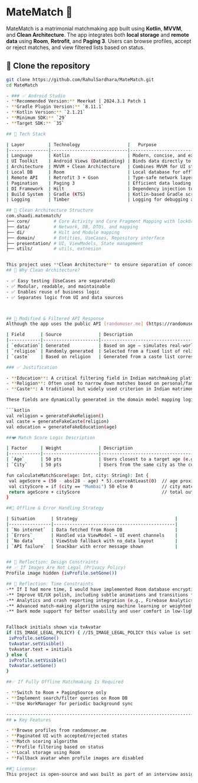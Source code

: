 # MateMatch 💍
MateMatch is a matrimonial matchmaking app built using **Kotlin**, **MVVM**, and **Clean Architecture**. The app integrates both **local storage** and **remote data** using **Room**, **Retrofit**, and **Paging 3**. Users can browse profiles, accept or reject matches, and view filtered lists based on status.

## 🚀 Clone the repository
   ```bash
   git clone https://github.com/RahulSardhara/MateMatch.git
   cd MateMatch

- ### ✅ Android Studio
- **Recommended Version:** Meerkat | 2024.3.1 Patch 1
- **Gradle Plugin Version:** `8.11.1`
- **Kotlin Version:** `2.1.21`
- **Minimum SDK:** `29`
- **Target SDK:** `35`
   
## 🔧 Tech Stack

| Layer         | Technology                  |   Purpose                                                                                                   |
|---------------|-----------------------------|----------------------------------------------------------------------------------------------------------------------------------------------------------------------------- |
| Language      | Kotlin                      | Modern, concise, and expressive language that integrates seamlessly with Android and improves code readability and maintainability                                           |
| UI Toolkit    | Android Views (DataBinding) | Binds data directly to the XML views                                                                                                                                         |
| Architecture  | MVVM + Clean Architecture   | Combines MVVM for UI state separation and Clean Architecture to enforce layered, testable, and scalable code — separating domain logic, data sources, and UI concerns cleanly|
| Local DB      | Room                        | Local database for offline access                                                                                                                                            |
| Remote API    | Retrofit 3 + Gson           | Type-safe network layer with JSON parsing                                                                                                                                    |
| Pagination    | Paging 3                    | Efficient data loading and pagination                                                                                                                                        |
| DI Framework  | Hilt                        | Dependency injection to reduce boilerplate and improve testability                                                                                                           |
| Build System  | Gradle (KTS)                | Kotlin-based Gradle scripts provide type safety, auto-completion, and cleaner build configuration                                                                            |
| Logging       | Timber                      | Logging for debugging and error tracking                                                                                                                                     |

## 📁 Clean Architecture Structure
com.shaadi.matematch/
├── core/         # Core Activity and Core Fragment Mapping with lockOrientation
├── data/         # Network, DB, DTOs, and mapping
├── di/           # Hilt and Module mapping
├── domain/       # Entities, UseCases, Repository interface
├── presentation/ # UI, ViewModels, State management
├── utils/        # utils, extnesion 


This project uses **Clean Architecture** to ensure separation of concerns and maintainability.
## 🧪 Why Clean Architecture?

- ✅ Easy testing (UseCases are separated)
- ✅ Modular, readable, and maintainable
- ✅ Enables reuse of business logic
- ✅ Separates logic from UI and data sources



## 🧪 Modified & Filtered API Response
Although the app uses the public API [randomuser.me] (https://randomuser.me/api/?results=10), which does not provide all the fields required in a matrimonial app, we’ve **augmented the response** to include three critical

| Field      | Source              | Description                                                                 |
|------------|---------------------|-----------------------------------------------------------------------------|
| `education`| Generated           | Based on age — simulates real-world education levels like B.Tech, MBA       |
| `religion` | Randomly generated  | Selected from a fixed list of religions (Hindu, Muslim, Christian, etc.)    |
| `caste`    | Based on religion   | Generated from a caste list corresponding to the selected religion          |

### ✅ Justification

- **Education**: A critical filtering field in Indian matchmaking platforms.
- **Religion**: Often used to narrow down matches based on personal/family preferences.
- **Caste**: A traditional but widely used criterion in Indian matrimonial culture.

These fields are dynamically generated in the domain model mapping logic:

```kotlin
val religion = generateFakeReligion()
val caste = generateFakeCaste(religion)
val education = generateFakeEducation(age)

##❤️ Match Score Logic Description

| Factor     | Weight              | Description                                                                                  |
|------------|---------------------|----------------------------------------------------------------------------------------------|
| `Age`      | 50 pts              | Users closest to a target age (e.g., 28) score higher; each year difference reduces 5 pts    |
| `City`     | 50 pts              | Users from the same city as the current user receive full city score                         |

fun calculateMatchScore(age: Int, city: String): Int {
    val ageScore = (50 - abs(28 - age) * 5).coerceAtLeast(0)  // age proximity
    val cityScore = if (city == "Mumbai") 50 else 0           // city match
    return ageScore + cityScore                               // total out of 100
}

##📶 Offline & Error Handling Strategy

| Situation      | Strategy                                     |
|----------------|----------------------------------------------|
| `No internet`  | Data fetched from Room DB                    |
| `Errors`       | Handled via ViewModel → UI event channels    |
| `No data`      | ViewStub fallback with no_data layout        |
| `API failure`  | Snackbar with error message shown            |


## 🧠 Reflection: Design Constraints
## ✅ If Images Are Not Legal (Privacy Policy)
Profile image hidden (ivProfile.setGone())

## 🧠 Reflection: Time Constraints
-** If I had more time, I would have implemented Room database encryption to secure sensitive user data and enhance app security, especially given the nature of a matrimonial app.
-** Improve UI/UX polish, including subtle animations and transitions for a smoother and more engaging user experience.
-** Analytics and crash reporting integration (e.g., Firebase Analytics and Crashlytics) to monitor app performance and user behavior in real-time.
-** Advanced match-making algorithm using machine learning or weighted scoring based on preferences like education, lifestyle, and interests.
-** Dark mode support for better usability and user comfort in low-light environments.


Fallback initials shown via tvAvatar
if (IS_IMAGE_LEGAL_POLICY) { //IS_IMAGE_LEGAL_POLICY this value is set from utils.Constant
    ivProfile.setGone()
    tvAvatar.setVisible()
    tvAvatar.text = initials
} else {
    ivProfile.setVisible()
    tvAvatar.setGone()
}

##✅ If Fully Offline Matchmaking Is Required

- **Switch to Room + PagingSource only
- **Implement search/filter queries on Room DB
- **Use WorkManager for periodic background sync

--------------------------------------------------------------------------------------
## ▶️ Key Features

- **Browse profiles from randomuser.me
- **Paginated UI with accepted/rejected states
- **Match scoring algorithm
- **Profile filtering based on status
- **Local storage using Room
- **Fallback avatar when profile images are disabled

##🙏 License
This project is open-source and was built as part of an interview assignment for Shaadi.com. It is intended solely for demonstration and evaluation purposes.
